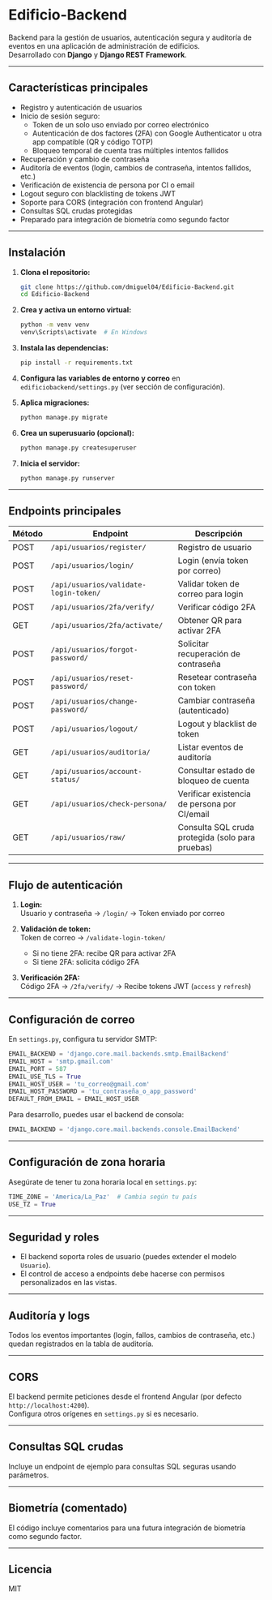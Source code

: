 # Edificio-Backend

Backend para la gestión de usuarios, autenticación segura y auditoría de eventos en una aplicación de administración de edificios.  
Desarrollado con **Django** y **Django REST Framework**.

---

## Características principales

- Registro y autenticación de usuarios
- Inicio de sesión seguro:
  - Token de un solo uso enviado por correo electrónico
  - Autenticación de dos factores (2FA) con Google Authenticator u otra app compatible (QR y código TOTP)
  - Bloqueo temporal de cuenta tras múltiples intentos fallidos
- Recuperación y cambio de contraseña
- Auditoría de eventos (login, cambios de contraseña, intentos fallidos, etc.)
- Verificación de existencia de persona por CI o email
- Logout seguro con blacklisting de tokens JWT
- Soporte para CORS (integración con frontend Angular)
- Consultas SQL crudas protegidas
- Preparado para integración de biometría como segundo factor

---

## Instalación

1. **Clona el repositorio:**

   ```sh
   git clone https://github.com/dmiguel04/Edificio-Backend.git
   cd Edificio-Backend
   ```

2. **Crea y activa un entorno virtual:**

   ```sh
   python -m venv venv
   venv\Scripts\activate  # En Windows
   ```

3. **Instala las dependencias:**

   ```sh
   pip install -r requirements.txt
   ```

4. **Configura las variables de entorno y correo** en `edificiobackend/settings.py` (ver sección de configuración).

5. **Aplica migraciones:**

   ```sh
   python manage.py migrate
   ```

6. **Crea un superusuario (opcional):**

   ```sh
   python manage.py createsuperuser
   ```

7. **Inicia el servidor:**

   ```sh
   python manage.py runserver
   ```

---

## Endpoints principales

| Método | Endpoint                       | Descripción                                      |
|--------|-------------------------------|--------------------------------------------------|
| POST   | `/api/usuarios/register/`      | Registro de usuario                              |
| POST   | `/api/usuarios/login/`         | Login (envía token por correo)                   |
| POST   | `/api/usuarios/validate-login-token/` | Validar token de correo para login        |
| POST   | `/api/usuarios/2fa/verify/`    | Verificar código 2FA                             |
| GET    | `/api/usuarios/2fa/activate/`  | Obtener QR para activar 2FA                      |
| POST   | `/api/usuarios/forgot-password/` | Solicitar recuperación de contraseña           |
| POST   | `/api/usuarios/reset-password/` | Resetear contraseña con token                   |
| POST   | `/api/usuarios/change-password/` | Cambiar contraseña (autenticado)                |
| POST   | `/api/usuarios/logout/`        | Logout y blacklist de token                      |
| GET    | `/api/usuarios/auditoria/`     | Listar eventos de auditoría                      |
| GET    | `/api/usuarios/account-status/`| Consultar estado de bloqueo de cuenta            |
| GET    | `/api/usuarios/check-persona/` | Verificar existencia de persona por CI/email     |
| GET    | `/api/usuarios/raw/`           | Consulta SQL cruda protegida (solo para pruebas) |

---

## Flujo de autenticación

1. **Login:**  
   Usuario y contraseña → `/login/` → Token enviado por correo

2. **Validación de token:**  
   Token de correo → `/validate-login-token/`  
   - Si no tiene 2FA: recibe QR para activar 2FA  
   - Si tiene 2FA: solicita código 2FA

3. **Verificación 2FA:**  
   Código 2FA → `/2fa/verify/` → Recibe tokens JWT (`access` y `refresh`)

---

## Configuración de correo

En `settings.py`, configura tu servidor SMTP:

```python
EMAIL_BACKEND = 'django.core.mail.backends.smtp.EmailBackend'
EMAIL_HOST = 'smtp.gmail.com'
EMAIL_PORT = 587
EMAIL_USE_TLS = True
EMAIL_HOST_USER = 'tu_correo@gmail.com'
EMAIL_HOST_PASSWORD = 'tu_contraseña_o_app_password'
DEFAULT_FROM_EMAIL = EMAIL_HOST_USER
```

Para desarrollo, puedes usar el backend de consola:

```python
EMAIL_BACKEND = 'django.core.mail.backends.console.EmailBackend'
```

---

## Configuración de zona horaria

Asegúrate de tener tu zona horaria local en `settings.py`:

```python
TIME_ZONE = 'America/La_Paz'  # Cambia según tu país
USE_TZ = True
```

---

## Seguridad y roles

- El backend soporta roles de usuario (puedes extender el modelo `Usuario`).
- El control de acceso a endpoints debe hacerse con permisos personalizados en las vistas.

---

## Auditoría y logs

Todos los eventos importantes (login, fallos, cambios de contraseña, etc.) quedan registrados en la tabla de auditoría.

---

## CORS

El backend permite peticiones desde el frontend Angular (por defecto `http://localhost:4200`).  
Configura otros orígenes en `settings.py` si es necesario.

---

## Consultas SQL crudas

Incluye un endpoint de ejemplo para consultas SQL seguras usando parámetros.

---

## Biometría (comentado)

El código incluye comentarios para una futura integración de biometría como segundo factor.

---

## Licencia

MIT
